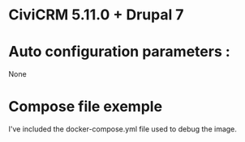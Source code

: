 # CiviCRM 5.11.0 + Drupal 7

# Auto configuration parameters :

None

# Compose file exemple

I've included the docker-compose.yml file used to debug the image.
